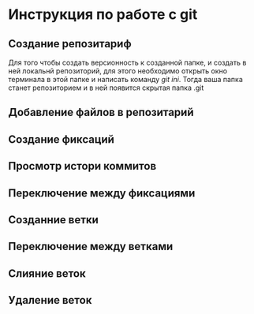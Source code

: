 # Инструкция по работе с git

## Создание репозитариф

Для того чтобы создать версионность к созданной папке, и создать в ней локальнй репозиторий, для этого необходимо открыть окно терминала в этой папке и написать команду *git ini*. Тогда ваша папка станет репозиторием и в ней появится скрытая папка .git
## Добавление файлов в репозитарий

## Создание фиксаций

##  Просмотр истори коммитов

## Переключение между фиксациями

## Созданние ветки

## Переключение между ветками

## Слияние веток

## Удаление веток
